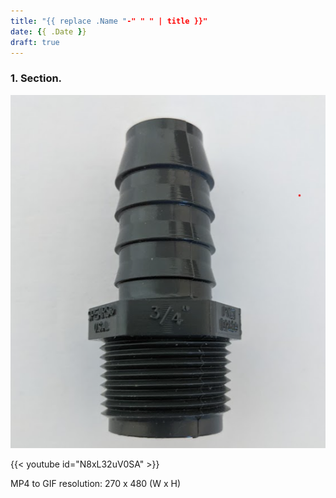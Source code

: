 ```yaml
---
title: "{{ replace .Name "-" " " | title }}"
date: {{ .Date }}
draft: true
---
```



### 1. Section.

![The bulkhead.](images/week2-bulkhead/bulkhead.png)

{{< youtube id="N8xL32uV0SA" >}}
&NewLine;

MP4 to GIF resolution: 270 x 480 (W x H)